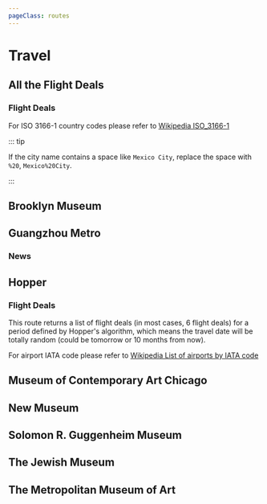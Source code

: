 ```yaml
---
pageClass: routes
---
```


# Travel

## All the Flight Deals

### Flight Deals

<RouteEn author="HenryQW" path="/atfd/:locations/:nearby?" example="/atfd/us+new%20york,gb+london/1" :paramsDesc="['the departing city, consists of an 「ISO 3166-1 country code」 and a 「city name」.  Origin\'s ISO 3166-1 country code + city name, eg. `us+new york`, [https://rsshub.app/atfd/us+new york](https://rsshub.app/atfd/us+new%20york). Multiple origins are supported via a comma separated string, eg. `us+new york,gb+london`, [https://rsshub.app/atfd/us+new york,gb+london/](https://rsshub.app/atfd/us+new%20york,gb+london/).', 'whether includes nearby airports, optional value of 0 or 1, default to 0 (exclude nearby airports)']" >

For ISO 3166-1 country codes please refer to [Wikipedia ISO_3166-1](https://en.wikipedia.org/wiki/ISO_3166-1)

::: tip

If the city name contains a space like `Mexico City`, replace the space with `%20`, `Mexico%20City`.

:::

</RouteEn>

## Brooklyn Museum

<RouteEn author="chazeon"
    example="/brooklynmuseum/exhibitions"
    path="/brooklynmuseum/exhibitions/:state?"
    :paramsDesc="['state of the exhibition: `current`，`past`, or `upcoming`, the default value is `current`']"
/>

## Guangzhou Metro

### News

<RouteEn author="HankChow" example="/guangzhoumetro/news" path="/guangzhoumetro/news" />

## Hopper

### Flight Deals

<RouteEn author="HenryQW" path="/hopper/:lowestOnly/:from/:to?" example="/hopper/1/LHR/PEK" :paramsDesc="['set to `1` will return the cheapest deal only, instead of all deals, so you don\'t get spammed', 'origin airport IATA code', 'destination airport IATA code, if unset the destination will be set to `anywhere`']" >

This route returns a list of flight deals (in most cases, 6 flight deals) for a period defined by Hopper's algorithm, which means the travel date will be totally random (could be tomorrow or 10 months from now).

For airport IATA code please refer to [Wikipedia List of airports by IATA code](https://en.wikipedia.org/wiki/List_of_airports_by_IATA_code:_A)

</RouteEn>

## Museum of Contemporary Art Chicago

<RouteEn author="chazeon" example="/mcachicago/exhibitions" path="/mcachicago/exhibitions" />

## New Museum

<RouteEn author="chazeon" example="/newmuseum/exhibitions" path="/newmuseum/exhibitions" />

## Solomon R. Guggenheim Museum

<RouteEn author="chazeon" example="/guggenheim/exhibitions" path="/guggenheim/exhibitions" />

## The Jewish Museum

<RouteEn author="chazeon" example="/jewishmuseum/exhibitions" path="/jewishmuseum/exhibitions" />

## The Metropolitan Museum of Art

<RouteEn author="chazeon"
    example="/metmuseum/exhibitions"
    path="/metmusem/exhibitions/:state?"
    :paramsDesc="['state of the exhibition: `current`，`past`, or `upcoming`, the default value is `current`']" anticrawler="1"
/>
